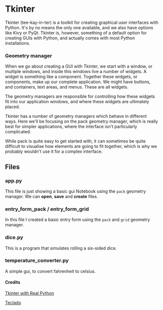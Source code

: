 # Tkinter

Tkinter (tee-kay-in-ter) is a toolkit for creating graphical user interfaces with Python. It's by no means the only one available, and we also have options like Kivy or PyQt. Tkinter is, however, something of a default option for creating GUIs with Python, and actually comes with most Python installations.

### Geometry manager

When we go about creating a GUI with Tkinter, we start with a window, or multiple windows, and inside this windows live a number of widgets. A widget is something like a component. Together these widgets, or components, make up our complete application. We might have buttons, and containers, text areas, and menus. These are all widgets.

The geometry managers are responsible for controlling how these widgets fit into our application windows, and where these widgets are ultimately placed.

Tkinter has a number of geometry managers which behave in different ways. Here we'll be focusing on the pack geometry manager, which is really best for simpler applications, where the interface isn't particularly complicated.

While pack is quite easy to get started with, it can sometimes be quite difficult to visualise how elements are going to fit together, which is why we probably wouldn't use it for a complex interface.

## Files

### app.py

This file is just showing a basic gui Notebook using the `pack` geometry manager. We can **open**, **save** and **create** files.

### entry_form_pack / entry_form_grid

In this file I created a basic entry form using the `pack` and `grid` geometry manager.

### dice.py

This is a program that simulates rolling a six-sided dice.

### temperature_converter.py

A simple gui, to convert fahrenheit to celsius.

#### Credits

[Tkinter with Real Python](https://realpython.com/python-gui-tkinter/)

[Teclado]()